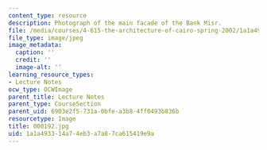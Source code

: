 ```yaml
---
content_type: resource
description: Photograph of the main facade of the Bank Misr.
file: /media/courses/4-615-the-architecture-of-cairo-spring-2002/1a1a493314a74eb3a7a87ca615419e9a_000192.jpg
file_type: image/jpeg
image_metadata:
  caption: ''
  credit: ''
  image-alt: ''
learning_resource_types:
- Lecture Notes
ocw_type: OCWImage
parent_title: Lecture Notes
parent_type: CourseSection
parent_uid: 6903e2f5-731a-0bfe-a3b8-4ff0493b836b
resourcetype: Image
title: 000192.jpg
uid: 1a1a4933-14a7-4eb3-a7a8-7ca615419e9a
---
```

